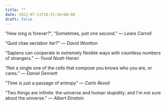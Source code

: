 ```yaml
---
title: ""
date: 2022-07-11T20:51:56+08:00
draft: false
---
```


“How long is forever?”, “Sometimes, just one second.”  ― _Lewis Carroll_ 

“Quid vitae sectabor iter?” — _David Wootton_

“Sapiens can cooperate in extremely flexible ways with countless numbers of strangers.” ― _Yuval Noah Harari_

“Not a single one of the cells that compose you knows who you are, or cares.” ― _Daniel Dennett_

“Time is just a passage of entropy”  ― _Carlo Revoli_

“Two things are infinite: the universe and human stupidity; and I'm not sure about the universe.” ― _Albert Einstein_
